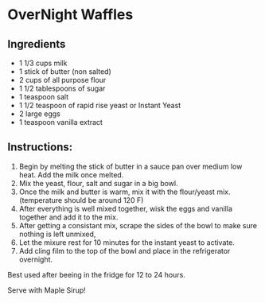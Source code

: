 # OverNight Waffles


## Ingredients

- 1 1/3 cups milk
- 1 stick of butter (non salted)
- 2 cups of all purpose flour
- 1 1/2 tablespoons of sugar
- 1 teaspoon salt
- 1 1/2 teaspoon of rapid rise yeast or Instant Yeast
- 2 large eggs
- 1 teaspoon vanilla extract

## Instructions:
1. Begin by melting the stick of butter in a sauce pan over medium low heat. Add the milk once melted.
2. Mix the yeast, flour, salt and sugar in a big bowl.
3. Once the milk and butter is warm, mix it with the flour/yeast mix. (temperature should be around 120 F)
4. After everything is well mixed together, wisk the eggs and vanilla together and add it to the mix.
5. After getting a consistant mix, scrape the sides of the bowl to make sure nothing is left unmixed,
6. Let the mixure rest for 10 minutes for the instant yeast to activate.
7. Add cling film to the top of the bowl and place in the refrigerator overnight.

Best used after beeing in the fridge for 12 to 24 hours.

Serve with Maple Sirup!
